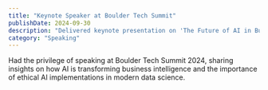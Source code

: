 ```yaml
---
title: "Keynote Speaker at Boulder Tech Summit"
publishDate: 2024-09-30
description: "Delivered keynote presentation on 'The Future of AI in Business Intelligence' to 500+ attendees."
category: "Speaking"
---
```


Had the privilege of speaking at Boulder Tech Summit 2024, sharing insights on how AI is transforming business intelligence and the importance of ethical AI implementations in modern data science.